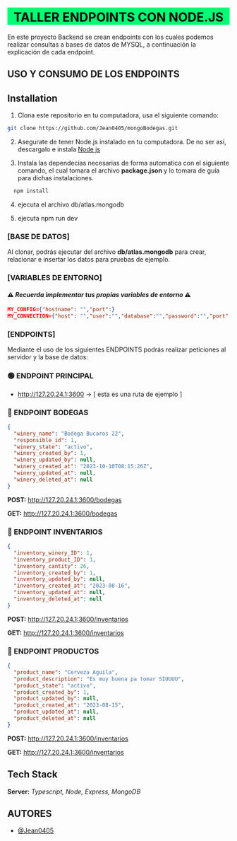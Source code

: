 <div style="background-color: #00FF74; color: black; text-align:center;">
  <h1 style="padding-top: 5px;">TALLER ENDPOINTS CON NODE.JS</h1>
</div>

En este proyecto Backend se crean endpoints con los cuales podemos realizar consultas a bases de datos de MYSQL, a continuación la explicación de cada endpoint.

## USO Y CONSUMO DE LOS ENDPOINTS

## Installation


1. Clona este repositorio en tu computadora, usa el siguiente comando:

```bash
git clone https://github.com/Jean0405/mongoBodegas.git
```

2. Asegurate de tener Node.js instalado en tu computadora. De no ser así, descargalo e instala [Node js](https://nodejs.org/es/download)

3. Instala las dependecias necesarias de forma automatica con el siguiente comando, el cual tomara el archivo **package.json** y lo tomara de guía para dichas instalaciones.

```bash
  npm install
```
4. ejecuta el archivo db/atlas.mongodb

5. ejecuta npm run dev

### [BASE DE DATOS]

Al clonar, podrás ejecutar del archivo **db/atlas.mongodb** para crear, relacionar e insertar los datos para pruebas de ejemplo.

### [VARIABLES DE ENTORNO]

#### ⚠️ _Recuerda implementar tus propias variables de entorno_ ⚠️

```json
MY_CONFIG={"hostname": "","port":}
MY_CONNECTION={"host": "","user":"","database":"","password":"","port":}
```

### [ENDPOINTS]

Mediante el uso de los siguientes ENDPOINTS podrás realizar peticiones al servidor y la base de datos:

### 🟢 ENDPOINT PRINCIPAL

- http://127.20.24.1:3600 -> [ esta es una ruta de ejemplo ]

### 🔴 ENDPOINT BODEGAS

```json
{
  "winery_name": "Bodega Bucaros 22",
  "responsible_id": 1,
  "winery_state": "activo",
  "winery_created_by": 1,
  "winery_updated_by": null,
  "winery_created_at": "2023-10-10T08:15:26Z",
  "winery_updated_at": null,
  "winery_deleted_at": null
}
```

**POST:** http://127.20.24.1:3600/bodegas

**GET:** http://127.20.24.1:3600/bodegas

### 🔴 ENDPOINT INVENTARIOS

```json
{
  "inventory_winery_ID": 1,
  "inventory_product_ID": 1,
  "inventory_cantity": 26,
  "inventory_created_by": 1,
  "inventory_updated_by": null,
  "inventory_created_at": "2023-08-16",
  "inventory_updated_at": null,
  "inventory_deleted_at": null
}
```

**POST:** http://127.20.24.1:3600/inventarios

**GET:** http://127.20.24.1:3600/inventarios

### 🔴 ENDPOINT PRODUCTOS

```json
{
  "product_name": "Cerveza Aguila",
  "product_description": "Es muy buena pa tomar SIUUUU",
  "product_state": "activo",
  "product_created_by": 1,
  "product_updated_by": null,
  "product_created_at": "2023-08-15",
  "product_updated_at": null,
  "product_deleted_at": null
}
```

**POST:** http://127.20.24.1:3600/inventarios

**GET:** http://127.20.24.1:3600/inventarios

## Tech Stack

**Server:** _Typescript, Node, Express, MongoDB_

## AUTORES

- [@Jean0405](https://github.com/Jean0405)
